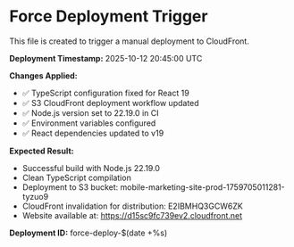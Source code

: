 # Force Deployment Trigger

This file is created to trigger a manual deployment to CloudFront.

**Deployment Timestamp:** 2025-10-12 20:45:00 UTC

**Changes Applied:**
- ✅ TypeScript configuration fixed for React 19
- ✅ S3 CloudFront deployment workflow updated
- ✅ Node.js version set to 22.19.0 in CI
- ✅ Environment variables configured
- ✅ React dependencies updated to v19

**Expected Result:**
- Successful build with Node.js 22.19.0
- Clean TypeScript compilation
- Deployment to S3 bucket: mobile-marketing-site-prod-1759705011281-tyzuo9
- CloudFront invalidation for distribution: E2IBMHQ3GCW6ZK
- Website available at: https://d15sc9fc739ev2.cloudfront.net

**Deployment ID:** force-deploy-$(date +%s)
